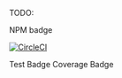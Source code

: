 TODO:

NPM badge

[![CircleCI](https://circleci.com/gh/megmut/node-mysql-util.svg?style=svg)](https://circleci.com/gh/megmut/node-mysql-util)

Test Badge
Coverage Badge